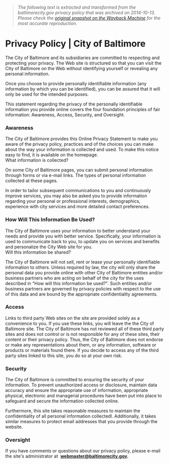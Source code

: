 > *The following text is extracted and transformed from the baltimorecity.gov privacy policy that was archived on 2014-10-13. Please check the [original snapshot on the Wayback Machine](https://web.archive.org/web/20141013020222id_/http%3A//www.baltimorecity.gov/privacy-policy) for the most accurate reproduction.*

# Privacy Policy | City of Baltimore

The City of Baltimore and its subsidiaries are committed to respecting and protecting your privacy. The Web site is structured so that you can visit the City of Baltimore on the Web without identifying yourself or revealing any personal information.

Once you choose to provide personally identifiable information (any information by which you can be identified), you can be assured that it will only be used for the intended purposes.

This statement regarding the privacy of the personally identifiable information you provide online covers the four foundation principles of fair information: Awareness, Access, Security, and Oversight.

### Awareness

The City of Baltimore provides this Online Privacy Statement to make you aware of the privacy policy, practices and of the choices you can make about the way your information is collected and used. To make this notice easy to find, it is available on the homepage.  
What information is collected?

On some City of Baltimore pages, you can submit personal information through forms or via e-mail links. The types of personal information collected at these pages.

In order to tailor subsequent communications to you and continuously improve services, you may also be asked you to provide information regarding your personal or professional interests, demographics, experience with city services and more detailed contact preferences.

### How Will This Information Be Used?

The City of Baltimore uses your information to better understand your needs and provide you with better service. Specifically, your information is used to communicate back to you, to update you on services and benefits and personalize the City Web site for you.  
Will this information be shared?

The City of Baltimore will not sell, rent or lease your personally identifiable information to others. Unless required by law, the city will only share the personal data you provide online with other City of Baltimore entities and/or business partners who are acting on behalf of the city for the uses described in "How will this information be used?". Such entities and/or business partners are governed by privacy policies with respect to the use of this data and are bound by the appropriate confidentiality agreements.

### Access

Links to third party Web sites on the site are provided solely as a convenience to you. If you use these links, you will leave the the City of Baltimore site. The City of Baltimore has not reviewed all of these third party sites and does not control or is not responsible for any of these sites, their content or their privacy policy. Thus, the City of Baltimore does not endorse or make any representations about them, or any information, software or products or materials found there. If you decide to access any of the third party sites linked to this site, you do so at your own risk.

### Security

The City of Baltimore is committed to ensuring the security of your information. To prevent unauthorized access or disclosure, maintain data accuracy and ensure the appropriate use of information, appropriate physical, electronic and managerial procedures have been put into place to safeguard and secure the information collected online.

Furthermore, this site takes reasonable measures to maintain the confidentiality of all personal information collectedl. Additionally, it takes similar measures to protect email addresses that you provide through the website.

### Oversight

If you have comments or questions about our privacy policy, please e-mail the site's administrator at  **[webmaster@baltimorecity.gov](mailto:webmaster@baltimorecity.gov).**
